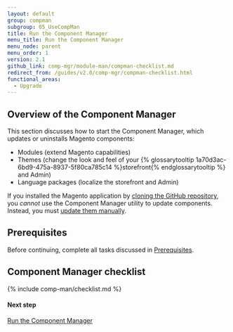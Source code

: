 ```yaml
---
layout: default
group: compman
subgroup: 05_UseCompMan
title: Run the Component Manager
menu_title: Run the Component Manager
menu_node: parent
menu_order: 1
version: 2.1
github_link: comp-mgr/module-man/compman-checklist.md
redirect_from: /guides/v2.0/comp-mgr/compman-checklist.html
functional_areas:
  - Upgrade
---
```


<h2 id="compman-overview">Overview of the Component Manager</h2>
This section discusses how to start the Component Manager, which updates or uninstalls Magento components:

*	Modules (extend Magento capabilities)
*	Themes (change the look and feel of your {% glossarytooltip 1a70d3ac-6bd9-475a-8937-5f80ca785c14 %}storefront{% endglossarytooltip %} and Admin)
*	Language packages (localize the storefront and Admin)

<div class="bs-callout bs-callout-warning">
    <p>If you installed the Magento application by <a href="{{page.baseurl}}install-gde/prereq/dev_install.html">cloning the GitHub repository</a>, you <em>cannot</em> use the Component Manager utility to update components. Instead, you must <a href="{{page.baseurl}}install-gde/install/cli/dev_options.html">update them manually</a>.</p>
</div>

<h2 id="compman-prereq">Prerequisites</h2>
Before continuing, complete all tasks discussed in <a href="{{page.baseurl}}comp-mgr/prereq/prereq_compman.html">Prerequisites</a>.

## Component Manager checklist
{% include comp-man/checklist.md %}

#### Next step
[Run the Component Manager]({{page.baseurl}}comp-mgr/module-man/compman-start.html)
